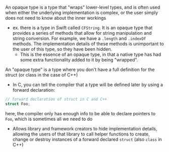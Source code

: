 
An opaque type is a type that "wraps" lower-level types, and is often used when either the underlying implementation is complex, or the user simply does not need to know about the inner workings
- ex. there is a type in Swift called `CFString`. It is an opaque type that provides a series of methods that allow for string manipulation and string conversion. For example, we have a `.length` and `.indexOf` methods. The implementation details of these methods is unimportant to the user of this type, so they have been hidden. 
	- This is the essence of an opaque type, in that a native type has had some extra functionality added to it by being "wrapped".

An "opaque type" is a type where you don't have a full definition for the struct (or class in the case of C++)
- In C, you can tell the compiler that a type will be defined later by using a forward declaration:
```c
// forward declaration of struct in C and C++ 
struct Foo;
```
here, the compiler only has enough info to be able to declare pointers to `Foo`, which is sometimes all we need to do
- Allows library and framework creators to hide implementation details, allowing the users of that library to call helper functions to create, change or destroy instances of a forward declared `struct` (also `class` in C++) 